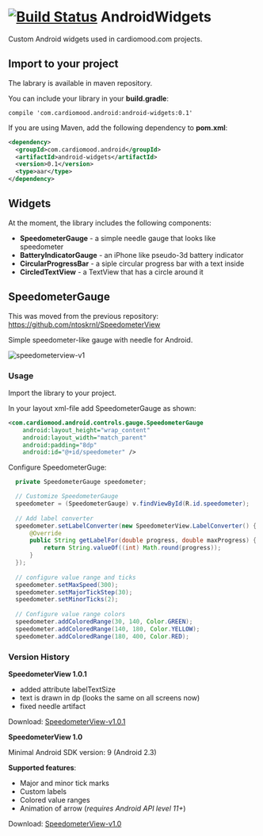 [![Build Status](http://img.shields.io/travis/ntoskrnl/AndroidWidgets/master.svg?style=flat)](https://travis-ci.org/ntoskrnl/AndroidWidgets.svg) AndroidWidgets
==============

Custom Android widgets used in cardiomood.com projects.

## Import to your project

The labrary is available in maven repository.

You can include your library in your **build.gradle**:

```
compile 'com.cardiomood.android:android-widgets:0.1'
```

If you are using Maven, add the following dependency to **pom.xml**:
```xml
<dependency>
  <groupId>com.cardiomood.android</groupId>
  <artifactId>android-widgets</artifactId>
  <version>0.1</version>
  <type>aar</type>
</dependency>
```

## Widgets

At the moment, the library includes the following components:
- **SpeedometerGauge** - a simple needle gauge that looks like speedometer
- **BatteryIndicatorGauge** - an iPhone like pseudo-3d battery indicator
- **CircularProgressBar** - a siple circular progress bar with a text inside
- **CircledTextView** - a TextView that has a circle around it


## SpeedometerGauge

This was moved from the previous repository: https://github.com/ntoskrnl/SpeedometerView 

Simple speedometer-like gauge with needle for Android.

![speedometerview-v1](https://f.cloud.github.com/assets/1446492/2292440/175bd3a8-a059-11e3-8f1e-67624fc92349.png)


### Usage

Import the library to your project.

In your layout xml-file add SpeedometerGauge as shown:

```xml
<com.cardiomood.android.controls.gauge.SpeedometerGauge
    android:layout_height="wrap_content"
    android:layout_width="match_parent"
    android:padding="8dp"
    android:id="@+id/speedometer" />
```

Configure SpeedometerGuge:

```java
  private SpeedometerGauge speedometer;

  // Customize SpeedometerGauge
  speedometer = (SpeedometerGauge) v.findViewById(R.id.speedometer);
  
  // Add label converter
  speedometer.setLabelConverter(new SpeedometerView.LabelConverter() {
      @Override
      public String getLabelFor(double progress, double maxProgress) {
          return String.valueOf((int) Math.round(progress));
      }
  });
  
  // configure value range and ticks
  speedometer.setMaxSpeed(300);
  speedometer.setMajorTickStep(30);
  speedometer.setMinorTicks(2);
  
  // Configure value range colors
  speedometer.addColoredRange(30, 140, Color.GREEN);
  speedometer.addColoredRange(140, 180, Color.YELLOW);
  speedometer.addColoredRange(180, 400, Color.RED);

```

### Version History

**SpeedometerView 1.0.1**

- added attribute labelTextSize
- text is drawn in dp (looks the same on all screens now)
- fixed needle artifact
 
Download: [SpeedometerView-v1.0.1](https://github.com/ntoskrnl/SpeedometerView/releases/tag/SpeedometerView-v1.0.1)

**SpeedometerView 1.0**

Minimal Android SDK version: 9 (Android 2.3)

**Supported features**:
- Major and minor tick marks
- Custom labels
- Colored value ranges
- Animation of arrow (*requires Android API level 11+*)

Download: [SpeedometerView-v1.0](https://github.com/ntoskrnl/SpeedometerView/releases/tag/SpeedometerView-v1.0)

